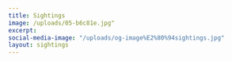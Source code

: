 ```yaml
---
title: Sightings
image: /uploads/05-b6c81e.jpg"
excerpt: 
social-media-image: "/uploads/og-image%E2%80%94sightings.jpg"
layout: sightings
---
```


